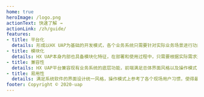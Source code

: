 ```yaml
---
home: true
heroImage: /logo.png
actionText: 快速了解 →
actionLink: /zh/guide/
features:
- title: 平台化
  details: 形成以HX UAP为基础的开发模式，各个业务系统只需要针对实际业务场景进行功能开发，无需关注底层平台问题。
- title: 模块化
  details: HX UAP本身内部也具备模块化特征，在部署和使用过程中，只需要根据实际需求进行不同模型的部署，各个功能模型形成独自的服务，基于HX UAP开发的业务系统也具备类似能力。
- title: 兼容性
  details: HX UAP平台兼容现有业务系统的底层功能，前端满足总体界面风格以及操作模式，同时也提供了旧有系统的操作模式以及习惯。平台也提供了各种适配用于旧有系统改造。
- title: 易用性
  details: 满足系统软件的界面设计统一风格，操作模式上参考了各个现场用户习惯，使得最终用户快速上手。
footer: Copyright © 2020-uap
---
```


